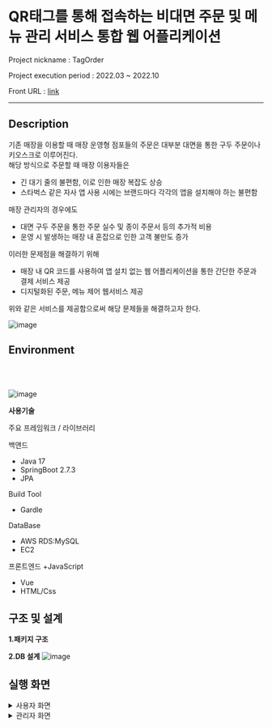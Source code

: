 # QR태그를 통해 접속하는 비대면 주문 및 메뉴 관리 서비스 통합 웹 어플리케이션

Project nickname : TagOrder

Project execution period : 2022.03 ~ 2022.10

Front URL : [link](https://github.com/dyunames21/TagOrder_Front.git)


---

## Description

기존 매장을 이용할 때 매장 운영형 점포들의 주문은 대부분 대면을 통한 구두 주문이나 키오스크로 이루어진다. 
<br/>해당 방식으로 주문할 때 매장 이용자들은 

   + 긴 대기 줄의 불편함, 이로 인한 매장 복잡도 상승
   + 스타벅스 같은 자사 앱 사용 시에는 브랜드마다 각각의 앱을 설치해야 하는 불편함
 
 매장 관리자의 경우에도

  + 대면 구두 주문을 통한 주문 실수 및 종이 주문서 등의 추가적 비용
  + 운영 시 발생하는 매장 내 혼잡으로 인한 고객 불만도 증가

이러한 문제점을 해결하기 위해

 + 매장 내 QR 코드를 사용하여 앱 설치 없는 웹 어플리케이션을 통한 간단한 주문과 결제 서비스 제공
 + 디지털화된 주문, 메뉴 제어 웹서비스 제공

위와 같은 서비스를 제공함으로써 해당 문제들을 해결하고자 한다.


 ![image](https://user-images.githubusercontent.com/50948044/226090666-607432ab-3322-4986-9981-215dd9d82dbc.png)
 
 
 
 ## Environment
 <br/>
 <br/>
 
![image](https://user-images.githubusercontent.com/50948044/226091719-b454aaf0-7c7f-402a-874b-1bdf7e227468.png)


 **사용기술**
 
 주요 프레임워크 / 라이브러리
 
 백앤드
 + Java 17
 + SpringBoot 2.7.3
 + JPA
  
 Build Tool
 + Gardle
 
 DataBase
 + AWS RDS:MySQL
 + EC2
 
 프론트엔드
 +JavaScript
 + Vue 
 + HTML/Css
 

## 구조 및 설계

**1.패키지 구조**

**2.DB 설계**
![image](https://user-images.githubusercontent.com/50948044/226093988-f2110615-35e6-4ca5-ae19-d19382d9863a.png)


## 실행 화면

<details>
    <summary>사용자 화면</summary>
    로그인 화면</br>
    <img src="https://user-images.githubusercontent.com/50948044/226091804-b2ddd129-0149-417f-b35f-d1bee3830136.png", width="500px"></br>
    주문 진행</br>
    <img src="https://user-images.githubusercontent.com/50948044/226091829-c1038776-f71f-4532-9822-a86e538f92a3.png", width="600px"></br>
    주문 결제진행</br>
    <img src="https://user-images.githubusercontent.com/50948044/226091861-cef1d53d-1990-4ad0-8008-2601f60eacb2.png", width="600px"></br>
    주문 완료시 문자 발송</br>
    <img src="https://user-images.githubusercontent.com/50948044/226093437-2cdcb6fd-f4b8-40f6-b23d-bf4f4800dc62.png", width="600px"></br>
   
</details>

<details>
    <summary>관리자 화면</summary>
    현재 주문 리스트</br>
    <img src="https://user-images.githubusercontent.com/50948044/226093347-2fe104ec-03a3-476e-bd9f-26f8e1c7d571.png", width="500px"></br>
    시작을 누르면 Polling을 통해 주문 감지, 파악 </br>
    구매자가 정해 놓은 이름, 주문 메뉴 파악</br>
    주문 진행 후 완료하기 누르면  구매자에게 문자 전달, 주문 완료</br>
    </br>
    메뉴 실시간 CRUD</br>
    <img src="https://user-images.githubusercontent.com/50948044/226093387-399ff5eb-1b11-469c-b349-36433c9680a5.png", width="600px"></br>
    
</details>


## 


